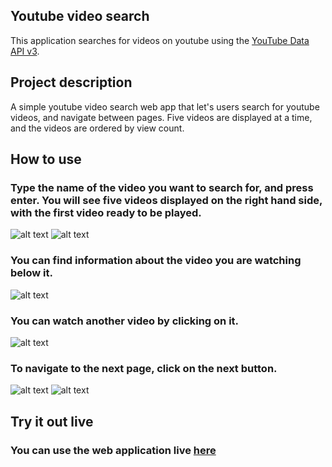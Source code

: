 ## Youtube video search

This application searches for videos on youtube using the [YouTube Data API v3](https://developers.google.com/youtube/v3/ "Google's Homepage").

## Project description

A simple youtube video search web app that let's users search for youtube videos, and navigate between
pages. Five videos are displayed at a time, and the videos are ordered by view count.

## How to use

### Type the name of the video you want to search for, and press enter. You will see five videos displayed on the right hand side, with the first video ready to be played.

![alt text](https://gdurl.com/78mw)
![alt text](https://gdurl.com/2NQD)

### You can find information about the video you are watching below it.

![alt text](https://gdurl.com/AAE9)

### You can watch another video by clicking on it.

![alt text](https://gdurl.com/lA8o)

### To navigate to the next page, click on the next button.

![alt text](https://gdurl.com/uafk)
![alt text](https://gdurl.com/MhS0)

## Try it out live

### You can use the web application live [here](https://yt-video-search.netlify.com/)
